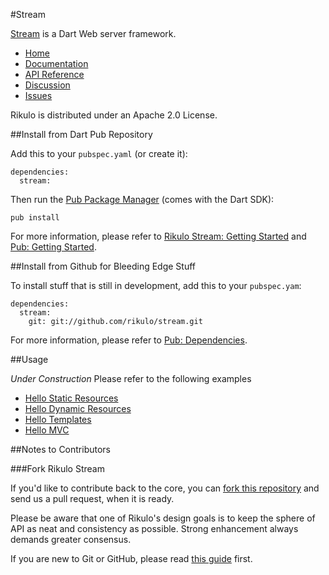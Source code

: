 #Stream

[Stream](http://rikulo.org) is a Dart Web server framework.

* [Home](http://rikulo.org)
* [Documentation](http://docs.rikulo.org/stream)
* [API Reference](http://api.rikulo.org/stream)
* [Discussion](http://stackoverflow.com/questions/tagged/rikulo-stream)
* [Issues](https://github.com/rikulo/stream/issues)

Rikulo is distributed under an Apache 2.0 License.

##Install from Dart Pub Repository

Add this to your `pubspec.yaml` (or create it):

    dependencies:
      stream:

Then run the [Pub Package Manager](http://pub.dartlang.org/doc) (comes with the Dart SDK):

    pub install

For more information, please refer to [Rikulo Stream: Getting Started](http://docs.rikulo.org/stream/latest/Getting_Started/) and [Pub: Getting Started](http://pub.dartlang.org/doc).

##Install from Github for Bleeding Edge Stuff

To install stuff that is still in development, add this to your `pubspec.yam`:

    dependencies:
      stream:
        git: git://github.com/rikulo/stream.git

For more information, please refer to [Pub: Dependencies](http://pub.dartlang.org/doc/pubspec.html#dependencies).

##Usage

*Under Construction* Please refer to the following examples

* [Hello Static Resources](https://github.com/rikulo/stream/tree/master/example/hello-static/example/hello-static)
* [Hello Dynamic Resources](https://github.com/rikulo/stream/tree/master/example/hello-static/example/hello-dynamic)
* [Hello Templates](https://github.com/rikulo/stream/tree/master/example/hello-static/example/hello-template)
* [Hello MVC](https://github.com/rikulo/stream/tree/master/example/hello-static/example/hello-mvc)

##Notes to Contributors

###Fork Rikulo Stream

If you'd like to contribute back to the core, you can [fork this repository](https://help.github.com/articles/fork-a-repo) and send us a pull request, when it is ready.

Please be aware that one of Rikulo's design goals is to keep the sphere of API as neat and consistency as possible. Strong enhancement always demands greater consensus.

If you are new to Git or GitHub, please read [this guide](https://help.github.com/) first.
